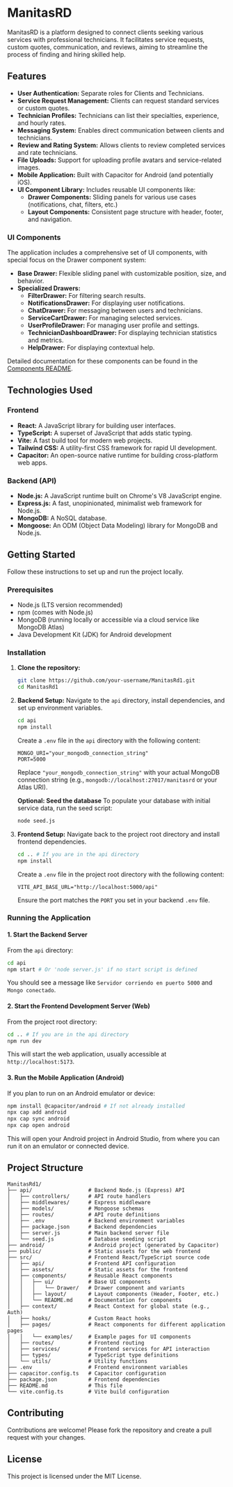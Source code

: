 # ManitasRD

ManitasRD is a platform designed to connect clients seeking various services with professional technicians. It facilitates service requests, custom quotes, communication, and reviews, aiming to streamline the process of finding and hiring skilled help.

## Features

*   **User Authentication:** Separate roles for Clients and Technicians.
*   **Service Request Management:** Clients can request standard services or custom quotes.
*   **Technician Profiles:** Technicians can list their specialties, experience, and hourly rates.
*   **Messaging System:** Enables direct communication between clients and technicians.
*   **Review and Rating System:** Allows clients to review completed services and rate technicians.
*   **File Uploads:** Support for uploading profile avatars and service-related images.
*   **Mobile Application:** Built with Capacitor for Android (and potentially iOS).
*   **UI Component Library:** Includes reusable UI components like:
    *   **Drawer Components:** Sliding panels for various use cases (notifications, chat, filters, etc.)
    *   **Layout Components:** Consistent page structure with header, footer, and navigation.

### UI Components

The application includes a comprehensive set of UI components, with special focus on the Drawer component system:

*   **Base Drawer:** Flexible sliding panel with customizable position, size, and behavior.
*   **Specialized Drawers:**
    *   **FilterDrawer:** For filtering search results.
    *   **NotificationsDrawer:** For displaying user notifications.
    *   **ChatDrawer:** For messaging between users and technicians.
    *   **ServiceCartDrawer:** For managing selected services.
    *   **UserProfileDrawer:** For managing user profile and settings.
    *   **TechnicianDashboardDrawer:** For displaying technician statistics and metrics.
    *   **HelpDrawer:** For displaying contextual help.

Detailed documentation for these components can be found in the [Components README](./src/components/README.md).

## Technologies Used

### Frontend

*   **React:** A JavaScript library for building user interfaces.
*   **TypeScript:** A superset of JavaScript that adds static typing.
*   **Vite:** A fast build tool for modern web projects.
*   **Tailwind CSS:** A utility-first CSS framework for rapid UI development.
*   **Capacitor:** An open-source native runtime for building cross-platform web apps.

### Backend (API)

*   **Node.js:** A JavaScript runtime built on Chrome's V8 JavaScript engine.
*   **Express.js:** A fast, unopinionated, minimalist web framework for Node.js.
*   **MongoDB:** A NoSQL database.
*   **Mongoose:** An ODM (Object Data Modeling) library for MongoDB and Node.js.

## Getting Started

Follow these instructions to set up and run the project locally.

### Prerequisites

*   Node.js (LTS version recommended)
*   npm (comes with Node.js)
*   MongoDB (running locally or accessible via a cloud service like MongoDB Atlas)
*   Java Development Kit (JDK) for Android development

### Installation

1.  **Clone the repository:**
    ```bash
    git clone https://github.com/your-username/ManitasRd1.git
    cd ManitasRd1
    ```

2.  **Backend Setup:**
    Navigate to the `api` directory, install dependencies, and set up environment variables.

    ```bash
    cd api
    npm install
    ```

    Create a `.env` file in the `api` directory with the following content:
    ```
    MONGO_URI="your_mongodb_connection_string"
    PORT=5000
    ```
    Replace `"your_mongodb_connection_string"` with your actual MongoDB connection string (e.g., `mongodb://localhost:27017/manitasrd` or your Atlas URI).

    **Optional: Seed the database**
    To populate your database with initial service data, run the seed script: 
    ```bash
    node seed.js
    ```

3.  **Frontend Setup:**
    Navigate back to the project root directory and install frontend dependencies.

    ```bash
    cd .. # If you are in the api directory
    npm install
    ```

    Create a `.env` file in the project root directory with the following content:
    ```
    VITE_API_BASE_URL="http://localhost:5000/api"
    ```
    Ensure the port matches the `PORT` you set in your backend `.env` file.

### Running the Application

#### 1. Start the Backend Server

From the `api` directory:

```bash
cd api
npm start # Or 'node server.js' if no start script is defined
```
You should see a message like `Servidor corriendo en puerto 5000` and `Mongo conectado`.

#### 2. Start the Frontend Development Server (Web)

From the project root directory:

```bash
cd .. # If you are in the api directory
npm run dev
```
This will start the web application, usually accessible at `http://localhost:5173`.

#### 3. Run the Mobile Application (Android)

If you plan to run on an Android emulator or device:

```bash
npm install @capacitor/android # If not already installed
npx cap add android
npx cap sync android
npx cap open android
```
This will open your Android project in Android Studio, from where you can run it on an emulator or connected device.

## Project Structure

```
ManitasRd1/
├── api/                  # Backend Node.js (Express) API
│   ├── controllers/      # API route handlers
│   ├── middlewares/      # Express middleware
│   ├── models/           # Mongoose schemas
│   ├── routes/           # API route definitions
│   ├── .env              # Backend environment variables
│   ├── package.json      # Backend dependencies
│   ├── server.js         # Main backend server file
│   └── seed.js           # Database seeding script
├── android/              # Android project (generated by Capacitor)
├── public/               # Static assets for the web frontend
├── src/                  # Frontend React/TypeScript source code
│   ├── api/              # Frontend API configuration
│   ├── assets/           # Static assets for the frontend
│   ├── components/       # Reusable React components
│   │   ├── ui/           # Base UI components
│   │   │   └── Drawer/   # Drawer component and variants
│   │   ├── layout/       # Layout components (Header, Footer, etc.)
│   │   └── README.md     # Documentation for components
│   ├── context/          # React Context for global state (e.g., Auth)
│   ├── hooks/            # Custom React hooks
│   ├── pages/            # React components for different application pages
│   │   └── examples/     # Example pages for UI components
│   ├── routes/           # Frontend routing
│   ├── services/         # Frontend services for API interaction
│   ├── types/            # TypeScript type definitions
│   └── utils/            # Utility functions
├── .env                  # Frontend environment variables
├── capacitor.config.ts   # Capacitor configuration
├── package.json          # Frontend dependencies
├── README.md             # This file
└── vite.config.ts        # Vite build configuration
```

## Contributing

Contributions are welcome! Please fork the repository and create a pull request with your changes.

## License

This project is licensed under the MIT License.
